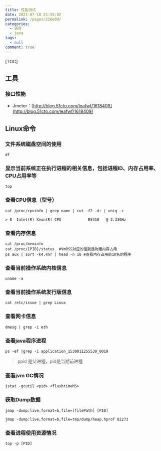 ```yaml
---
title: 性能测试
date: 2021-07-18 21:55:02
permalink: /pages/216e0d/
categories: 
  - 语言
  - java
tags: 
  - null
comment: true
---
```

[TOC]
## 工具
### 接口性能
- Jmeter：[http://blog.51cto.com/leafwf/1618409](http://blog.51cto.com/leafwf/1618409)

## Linux命令

### 文件系统磁盘空间的使用

```
df
```

### 显示当前系统正在执行进程的相关信息，包括进程ID、内存占用率、CPU占用率等

```
top
```

### 查看CPU信息（型号）

```
cat /proc/cpuinfo | grep name | cut -f2 -d: | uniq -c

> 8  Intel(R) Xeon(R) CPU            E5410   @ 2.33GHz
```

### 查看内存信息

```
cat /proc/meminfo
cat /proc/[PID]/status  #VmRSS对应的值就是物理内存占用
ps aux | sort -k4,4nr | head -n 10 #查看内存占用前10名的程序
```
### 查看当前操作系统内核信息

```
uname -a
```
### 查看当前操作系统发行版信息

```
cat /etc/issue | grep Linux
```

### 查看网卡信息

```
dmesg | grep -i eth
```

### 查看java程序进程

```
ps -ef |grep -i application_1530011255530_0019
```
> ppid 是父进程，pid是当期前进程

### 查看jvm GC情况

```
jstat -gcutil <pid> <flushtimeMS>
```

### 获取Dump数据

```
jmap -dump:live,format=b,file=[filePath] [PID]

jmap -dump:live,format=b,file=tmp/dump/heap.hprof 82273
```

### 查看进程使用资源情况

```
top -p [PID]
```

